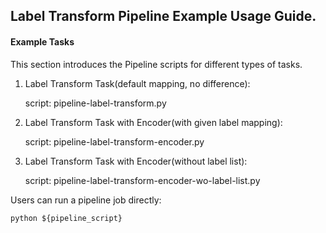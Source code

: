 ## Label Transform Pipeline Example Usage Guide.

#### Example Tasks

This section introduces the Pipeline scripts for different types of tasks.

1. Label Transform Task(default mapping, no difference):

    script: pipeline-label-transform.py

2. Label Transform Task with Encoder(with given label mapping):

    script: pipeline-label-transform-encoder.py

3. Label Transform Task with Encoder(without label list):

    script: pipeline-label-transform-encoder-wo-label-list.py

Users can run a pipeline job directly:

    python ${pipeline_script}
